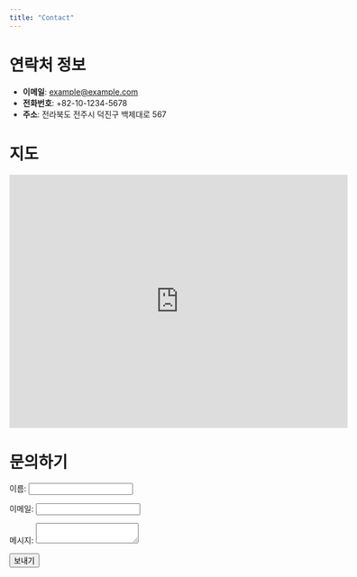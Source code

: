 ```yaml
---
title: "Contact"
---
```


# 연락처 정보

- **이메일**: example@example.com
- **전화번호**: +82-10-1234-5678
- **주소**: 전라북도 전주시 덕진구 백제대로 567

# 지도 
<iframe src="https://www.google.com/maps/embed?pb=...your-google-maps-embed-code..." width="600" height="450" style="border:0;" allowfullscreen="" loading="lazy"></iframe>

# 문의하기
<form name="contact" method="POST" data-netlify="true">
  <p>
    <label>이름: <input type="text" name="name"></label>
  </p>
  <p>
    <label>이메일: <input type="email" name="email"></label>
  </p>
  <p>
    <label>메시지: <textarea name="message"></textarea></label>
  </p>
  <p>
    <button type="submit">보내기</button>
  </p>
</form>







